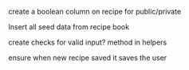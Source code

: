 create a boolean column on recipe for public/private

Insert all seed data from recipe book

create checks for valid input? method in helpers

ensure when new recipe saved it saves the user